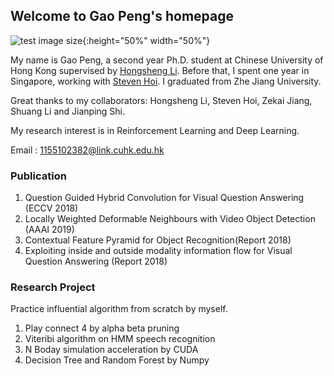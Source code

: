 ## Welcome to Gao Peng's homepage

![test image size](IMG_2244.jpg){:height="50%" width="50%"}

My name is Gao Peng, a second year Ph.D. student at Chinese University of Hong Kong supervised by [Hongsheng Li](http://www.ee.cuhk.edu.hk/~hsli/). Before that, I spent one year in Singapore, working with [Steven Hoi](http://stevenhoi.org/). I graduated from Zhe Jiang University. 

Great thanks to my collaborators: Hongsheng Li, Steven Hoi, Zekai Jiang, Shuang Li and Jianping Shi.

My research interest is in Reinforcement Learning and Deep Learning.

Email : 1155102382@link.cuhk.edu.hk

### Publication
1. Question Guided Hybrid Convolution for Visual Question Answering (ECCV 2018)
2. Locally Weighted Deformable Neighbours with Video Object Detection (AAAI 2019)
3. Contextual Feature Pyramid for Object Recognition(Report 2018)
4. Exploiting inside and outside modality information flow for Visual Question Answering (Report 2018)

### Research Project
Practice influential algorithm from scratch by myself.
1. Play connect 4 by alpha beta pruning
2. Viteribi algorithm on HMM speech recognition
3. N Boday simulation acceleration by CUDA
4. Decision Tree and Random Forest by Numpy
